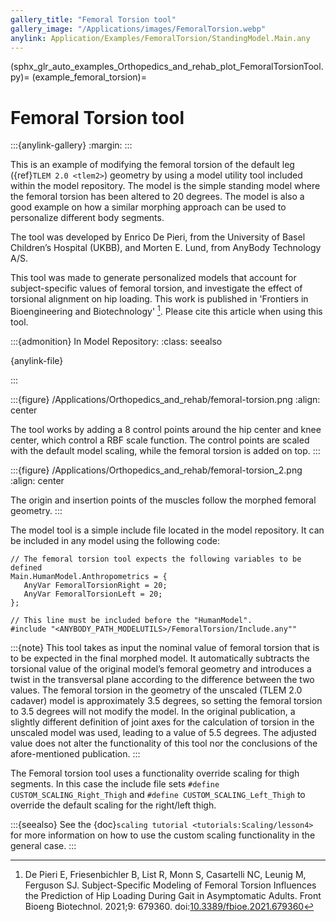 ```yaml
---
gallery_title: "Femoral Torsion tool"
gallery_image: "/Applications/images/FemoralTorsion.webp"
anylink: Application/Examples/FemoralTorsion/StandingModel.Main.any
---
```


(sphx_glr_auto_examples_Orthopedics_and_rehab_plot_FemoralTorsionTool.py)=
(example_femoral_torsion)=
# Femoral Torsion tool

:::{anylink-gallery}
:margin:
:::


This is an example of modifying the femoral torsion of the default leg
({ref}`TLEM 2.0 <tlem2>`) geometry by using a model utility tool included within
the model repository. The  model is the simple standing model where the femoral
torsion has been altered to 20 degrees. The model is also a good example on how
a similar morphing approach can be used to personalize different body segments.

The tool was developed by Enrico De Pieri, from the University of Basel
Children’s Hospital (UKBB), and Morten E. Lund, from AnyBody Technology A/S.

This tool was made to generate personalized models that account for
subject-specific values of femoral torsion, and investigate the effect of
torsional alignment on hip loading. This work is published in 'Frontiers in
Bioengineering and Biotechnology' [^cite_dflm21]. Please cite this article when using
this tool.



:::{admonition} In Model Repository:
:class: seealso

{anylink-file}` `

:::


:::{figure} /Applications/Orthopedics_and_rehab/femoral-torsion.png
:align: center

The tool works by adding a 8 control points around the hip center and knee
center, which control a RBF scale function. The control points are scaled
with the default model scaling, while the femoral torsion is added on top.
:::

:::{figure} /Applications/Orthopedics_and_rehab/femoral-torsion_2.png
:align: center

The origin and insertion points of the muscles follow the morphed femoral
geometry.
:::

The model tool is a simple include file located in the model repository. It can
be included in any model using the following code:

```AnyScriptDoc
// The femoral torsion tool expects the following variables to be defined
Main.HumanModel.Anthropometrics = {
   AnyVar FemoralTorsionRight = 20;
   AnyVar FemoralTorsionLeft = 20;
};

// This line must be included before the "HumanModel".
#include "<ANYBODY_PATH_MODELUTILS>/FemoralTorsion/Include.any""
```

:::{note}
This tool takes as input the nominal value of femoral torsion that is
to be expected in the final morphed model. It automatically subtracts the
torsional value of the original model’s femoral geometry and introduces a twist
in the transversal plane according to the difference between the two values. The
femoral torsion in the geometry of the unscaled (TLEM 2.0 cadaver) model is
approximately 3.5 degrees, so setting the femoral torsion to 3.5 degrees will
not modify the model. In the original publication, a slightly different
definition of joint axes for the calculation of torsion in the unscaled model
was used, leading to a value of 5.5 degrees. The adjusted value does not alter
the functionality of this tool nor the conclusions of the afore-mentioned
publication.
:::

The Femoral torsion tool uses a functionality override scaling for thigh segments. In this case
the include file sets `#define CUSTOM_SCALING_Right_Thigh` and `#define CUSTOM_SCALING_Left_Thigh` to override the default scaling for the right/left
thigh.

:::{seealso} See the {doc}`scaling tutorial <tutorials:Scaling/lesson4>` for
more information on how to use the custom scaling functionality in the
general case.
:::



[^cite_dflm21]: De Pieri E, Friesenbichler B, List R, Monn S, Casartelli NC, Leunig
    M, Ferguson SJ. Subject-Specific Modeling of Femoral Torsion Influences the
    Prediction of Hip Loading During Gait in Asymptomatic Adults. Front Bioeng
    Biotechnol. 2021;9: 679360. doi:[10.3389/fbioe.2021.679360](https://doi.org/10.3389/fbioe.2021.679360)
